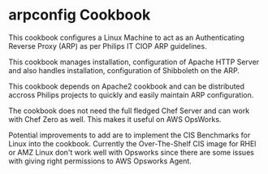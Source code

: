 arpconfig Cookbook
==================

This cookbook configures a Linux Machine to act as an Authenticating Reverse Proxy (ARP) as per Philips IT CIOP ARP guidelines. 

This cookbook manages installation, configuration of Apache HTTP Server and also handles installation, configuration of Shibboleth on the ARP. 

This cookbook depends on Apache2 cookbook and can be distributed accross Philips projects to quickly and easily maintain ARP configuration. 

The cookbook does not need the full fledged Chef Server and can work with Chef Zero as well. This makes it useful on AWS OpsWorks.

Potential improvements to add are to implement the CIS Benchmarks for Linux into the cookbook. Currently the Over-The-Shelf CIS image for RHEl or AMZ Linux don't work well with Opsworks since there are some issues with giving right permissions to AWS Opsworks Agent. 